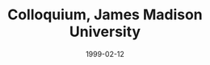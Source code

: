 ---
title: "Colloquium, James Madison University"
collection: talks
type: "Colloquium" 
permalink: /talks/1999talk5
venue: "Harrisonburg, VA"
date: 1999-02-12
location: "Harrisonburg, VA"
---